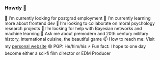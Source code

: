 ### Howdy 🤠

<!--
**1nathanliang/1nathanliang** is a ✨ _special_ ✨ repository because its `README.md` (this file) appears on your GitHub profile.
-->
🔭 I’m currently looking for postgrad employment
🌱 I’m currently learning more about frontend dev
👯 I’m looking to collaborate on moral psychology research projects
🤔 I’m looking for help with Bayesian networks and machine learning
💬 Ask me about premodern and 20th century military history, international cuisine, the beautiful game
📫 How to reach me: Visit my <a href="https://1nathanliang.github.io">personal website</a>
😄 PGP: He/him/his
⚡ Fun fact: I hope to one day become either a sci-fi film director or EDM Producer
